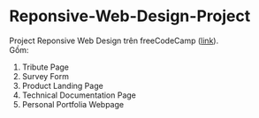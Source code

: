 # Reponsive-Web-Design-Project
Project Reponsive Web Design trên freeCodeCamp ([link](https://www.freecodecamp.org/learn/responsive-web-design/responsive-web-design-projects/)).  
Gồm:
1. Tribute Page
2. Survey Form
3. Product Landing Page
4. Technical Documentation Page
5. Personal Portfolia Webpage
